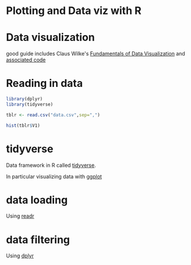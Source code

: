 # Plotting and Data viz with R

# Data visualization

good guide includes Claus Wilke's [Fundamentals of Data Visualization](https://clauswilke.com/dataviz/index.html) and [associated code](https://github.com/clauswilke/dataviz)

# Reading in data

```R
library(dplyr)
library(tidyverse)

tblr <- read.csv("data.csv",sep=",")

hist(tblr$V1)

```

# tidyverse

Data framework in R called [tidyverse](https://www.tidyverse.org/).

In particular visualizing data with [ggplot](https://ggplot2.tidyverse.org/)

# data loading

Using [readr](https://readr.tidyverse.org/)

# data filtering

Using [dplyr](https://dplyr.tidyverse.org/)
